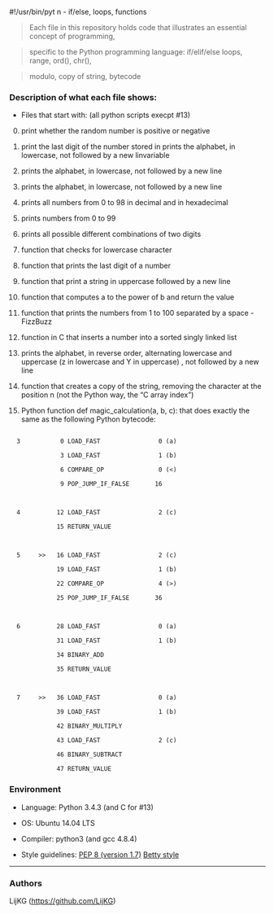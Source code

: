 #!/usr/bin/pyt
n - if/else, loops, functions

> Each file in this repository holds code that illustrates an essential concept of programming,

> specific to the Python programming language: if/elif/else loops, range, ord(), chr(),

>  modulo, copy of string, bytecode



### Description of what each file shows:

* Files that start with: (all python scripts execpt #13)

0. print whether the random number is positive or negative

1. print the last digit of the number stored in prints the alphabet, in lowercase, not followed by a new linvariable

2. prints the alphabet, in lowercase, not followed by a new line

3. prints the alphabet, in lowercase, not followed by a new line

4. prints all numbers from 0 to 98 in decimal and in hexadecimal

5. prints numbers from 0 to 99

6. prints all possible different combinations of two digits

7. function that checks for lowercase character

9. function that prints the last digit of a number

10. function that print a string in uppercase followed by a new line

91. function that computes a to the power of b and return the value

12. function that prints the numbers from 1 to 100 separated by a space - FizzBuzz

13. function in C that inserts a number into a sorted singly linked list

100. prints the alphabet, in reverse order, alternating lowercase and uppercase (z in lowercase and Y in uppercase) , not followed by a new line

101. function that creates a copy of the string, removing the character at the position n (not the Python way, the “C array index”)

102. Python function def magic_calculation(a, b, c): that does exactly the same as the following Python bytecode:

```

  3           0 LOAD_FAST                0 (a)

              3 LOAD_FAST                1 (b)

              6 COMPARE_OP               0 (<)

              9 POP_JUMP_IF_FALSE       16



  4          12 LOAD_FAST                2 (c)

             15 RETURN_VALUE



  5     >>   16 LOAD_FAST                2 (c)

             19 LOAD_FAST                1 (b)

             22 COMPARE_OP               4 (>)

             25 POP_JUMP_IF_FALSE       36



  6          28 LOAD_FAST                0 (a)

             31 LOAD_FAST                1 (b)

             34 BINARY_ADD

             35 RETURN_VALUE



  7     >>   36 LOAD_FAST                0 (a)

             39 LOAD_FAST                1 (b)

             42 BINARY_MULTIPLY

             43 LOAD_FAST                2 (c)

             46 BINARY_SUBTRACT

             47 RETURN_VALUE

```

### Environment

* Language: Python 3.4.3 (and C for #13)

* OS: Ubuntu 14.04 LTS

* Compiler: python3 (and gcc 4.8.4)

* Style guidelines: [PEP 8 (version 1.7)](https://www.python.org/dev/peps/pep-0008/) [Betty style](https://github.com/holbertonschool/Betty/wiki)

---

### Authors

LijKG (https://github.com/LijKG)

